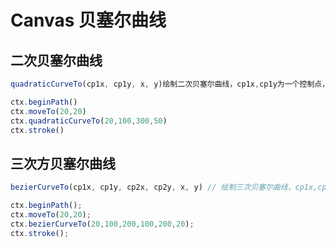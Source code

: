 # Canvas 贝塞尔曲线

## 二次贝塞尔曲线

```js
quadraticCurveTo(cp1x, cp1y, x, y)绘制二次贝塞尔曲线，cp1x,cp1y为一个控制点，x,y为结束点。

ctx.beginPath()
ctx.moveTo(20,20)
ctx.quadraticCurveTo(20,100,300,50)
ctx.stroke()
```

## 三次方贝塞尔曲线

```js
bezierCurveTo(cp1x, cp1y, cp2x, cp2y, x, y) // 绘制三次贝塞尔曲线，cp1x,cp1y为控制点一，cp2x,cp2y为控制点二，x,y为结束点。

ctx.beginPath();
ctx.moveTo(20,20);
ctx.bezierCurveTo(20,100,200,100,200,20);
ctx.stroke();
```